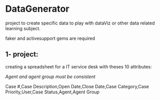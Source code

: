 # DataGenerator

project to create specific data to play with dataViz or other data related learning subject.

faker and activesupport gems are required

## 1- project: 

creating a spreadsheet for a IT service desk with theses 10 attributes:

*Agent and agent group must be consistent*

Case #,Case Description,Open Date,Close Date,Case Category,Case Priority,User,Case Status,Agent,Agent Group